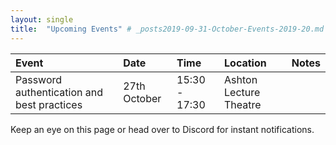 ```yaml
---
layout: single
title:  "Upcoming Events" # _posts2019-09-31-October-Events-2019-20.md 
---
```

| Event | Date | Time | Location | Notes
|:-----------------|:----------|:-----------|:-----------|:-----------|
| Password authentication and best practices | 27th October | 15:30 - 17:30 | Ashton Lecture Theatre | |

Keep an eye on this page or head over to Discord for instant notifications.

[youtube]: https://www.youtube.com/channel/UC169slOS_gIHFihYm6TLBEA "UOL CyberSoc"
